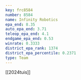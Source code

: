 ```yaml
---
key: frc8584
number: 8584
name: Infinity Robotics
epa_end: 8.35
auto_epa_end: 3.71
teleop_epa_end: 4.1
endgame_epa_end: 0.53
winrate: 0.3333
district_epa_rank: 1374
district_epa_percentile: 0.2371
type: Team
---
```

[[2024tuis]]
